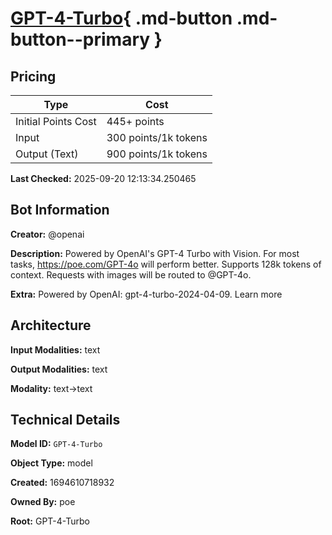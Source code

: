 # [GPT-4-Turbo](https://poe.com/GPT-4-Turbo){ .md-button .md-button--primary }

## Pricing

| Type | Cost |
|------|------|
| Initial Points Cost | 445+ points |
| Input | 300 points/1k tokens |
| Output (Text) | 900 points/1k tokens |

**Last Checked:** 2025-09-20 12:13:34.250465


## Bot Information

**Creator:** @openai

**Description:** Powered by OpenAI's GPT-4 Turbo with Vision. For most tasks, https://poe.com/GPT-4o will perform better. Supports 128k tokens of context. Requests with images will be routed to @GPT-4o.

**Extra:** Powered by OpenAI: gpt-4-turbo-2024-04-09. Learn more


## Architecture

**Input Modalities:** text

**Output Modalities:** text

**Modality:** text->text


## Technical Details

**Model ID:** `GPT-4-Turbo`

**Object Type:** model

**Created:** 1694610718932

**Owned By:** poe

**Root:** GPT-4-Turbo
